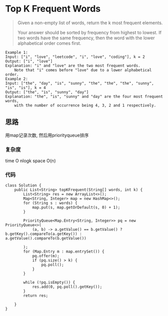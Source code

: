 # Top K Frequent Words
> Given a non-empty list of words, return the k most frequent elements.
> 
> Your answer should be sorted by frequency from highest to lowest. If two words have the same frequency, then the word with the lower alphabetical order comes first.

	Example 1:
	Input: ["i", "love", "leetcode", "i", "love", "coding"], k = 2
	Output: ["i", "love"]
	Explanation: "i" and "love" are the two most frequent words.
	    Note that "i" comes before "love" due to a lower alphabetical order.
	Example 2:
	Input: ["the", "day", "is", "sunny", "the", "the", "the", "sunny", "is", "is"], k = 4
	Output: ["the", "is", "sunny", "day"]
	Explanation: "the", "is", "sunny" and "day" are the four most frequent words,
	    with the number of occurrence being 4, 3, 2 and 1 respectively.
	    
## 思路
用map记录次数, 然后用priorityqueue排序
### 复杂度
time O nlogk space O(n)

### 代码	
```
class Solution {
    public List<String> topKFrequent(String[] words, int k) {
        List<String> res = new ArrayList<>();
        Map<String, Integer> map = new HashMap<>();
        for (String s : words) {
            map.put(s, map.getOrDefault(s, 0) + 1);
        }
        
        PriorityQueue<Map.Entry<String, Integer>> pq = new PriorityQueue<>(
            (a, b) -> a.getValue() == b.getValue() ? b.getKey().compareTo(a.getKey()) : a.getValue().compareTo(b.getValue())

        );
        for (Map.Entry m : map.entrySet()) {
            pq.offer(m);
            if (pq.size() > k) {
                pq.poll();
            }
        }
        
        while (!pq.isEmpty()) {
            res.add(0, pq.poll().getKey());
        }
        return res;
    
    }
}

```